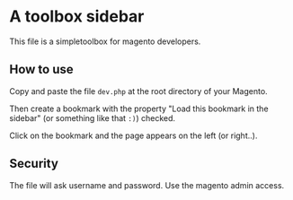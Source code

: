 # A toolbox sidebar

This file is a simpletoolbox for magento developers.

## How to use

Copy and paste the file `dev.php` at the root directory of your Magento.

Then create a bookmark with the property "Load this bookmark in the sidebar" (or something like that `:)`) checked.

Click on the bookmark and the page appears on the left (or right..).

## Security

The file will ask username and password. Use the magento admin access.
